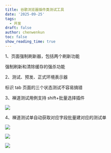 ```yaml
---
title: 谷歌浏览器插件类测试工具
date: '2025-09-25'
tags:
  - 开发
draft: false
author: chenwenkun
toc: false
show_reading_time: true
---
```

1、页面强制刷新器，包括两个刷新功能

强制刷新和清除缓存的强杀功能

2、测试、预发、正式环境表示器

标识 tab 页面的三个状态测试不容易搞错

3、禅道测试用例支持 shift+批量选择插件

![](https://prod-files-secure.s3.us-west-2.amazonaws.com/c205fb54-92b2-4987-8be3-972b67d27acc/7ca8990d-2ef0-4ad6-8256-c807dbb8b3d5/image.png?X-Amz-Algorithm=AWS4-HMAC-SHA256&X-Amz-Content-Sha256=UNSIGNED-PAYLOAD&X-Amz-Credential=ASIAZI2LB466QUDKJXCD%2F20251006%2Fus-west-2%2Fs3%2Faws4_request&X-Amz-Date=20251006T005055Z&X-Amz-Expires=3600&X-Amz-Security-Token=IQoJb3JpZ2luX2VjEOn%2F%2F%2F%2F%2F%2F%2F%2F%2F%2FwEaCXVzLXdlc3QtMiJHMEUCIFwJwO774eYt%2B%2BntmhN%2B%2BESKTozkI9oBbdJdpXEFuiuLAiEAi2mp5RD6U6XioanoW%2FLBGFExz9w4kFR7e0OZKbd%2FW3QqiAQIgf%2F%2F%2F%2F%2F%2F%2F%2F%2F%2FARAAGgw2Mzc0MjMxODM4MDUiDEW9CsZGhmqxEC43ySrcA4Jtq6ylrLyBM2rK%2BTR33tFg6eA43pHwO0lJiOPPS%2FnwBTNDB0gL%2Bgz%2BZViynqGhR4gP%2BM4qpXZbRlGtSbZ4JnIjCi7A1ZCb1uBWamo6H02B30NEsUuQRuEFdoW20qyg8akwrRPKkkaVH%2F2CFlWhXzRnqcaElmQQl5ST02Ni3HmNJO5RypxezWu%2FoJIC%2BnKJRI0CvUOh5ILip54Wa7g3pQfqzzzW8nAMYSh3%2BGmL%2FgAexrUYBQE1xZqN77CFKw1FE1ddmt%2FwTxBFEFV75sIFbnazuuGiPfg%2Ff0OyS8eTsn4nPLrtTEtBtGRWPyxHPRS0hKMediOFXOxh0aPcFAmXXa8Fp7oZrXa8oWHPvjCznWTrFS4h2JkcYtqMFYfVPqEKLuUnwSEWQUmsnOjYnp9N11Xyv829K4NKQ4Lx9oZmGt3vlWpfeeL1NCI3wmvq8sqW2IYCuInZozd6vUG3ce%2FQl03cKLzELilDuyKw6XdURS3dGTXq5fuuPoc6xgb4ZMpO7A6qAvebTQ9Lhz0ZN6vITyRgeDbqO2NeK%2BtHdEMIh9agQsXz3oUXlVIBAQqOFifWi2znxEOInjCuKd1TUoU1yeoi2855Xxc5nmJ2Gz7Ufk5yuruMxfI%2Bc%2FUDD6LRMIOWjMcGOqUBSDfcAxAd49kmzsyUpDDofkRIZRPOkB6f1cRtWby2hn94J5ITGpJMPOoVZWDrvIruWdbPLQXgCQ5HRaOZJ8OESe%2F1HMrXpIESoQSKsE%2FAq%2BAUiTWTklZagND6zqXkLi1ifsBZesCbwmsNqSiA8Kt2iWi%2BpiSVtzXr11gKPVMNWjNd8jKfMvrlHv9tqom5f%2Bgqcg7%2BgZUdnYb1C34VTeoH9Q%2FOXxxl&X-Amz-Signature=81361ac15bb5ee9dde8c05981211e0c239d152a3af7d5e2176315d80d7ee37e8&X-Amz-SignedHeaders=host&x-amz-checksum-mode=ENABLED&x-id=GetObject)

4、禅道测试单自动获取对应字段批量建对应的测试单

![](https://prod-files-secure.s3.us-west-2.amazonaws.com/c205fb54-92b2-4987-8be3-972b67d27acc/1ea39b01-dd1c-4a56-bb09-4fe87447f5c7/image.png?X-Amz-Algorithm=AWS4-HMAC-SHA256&X-Amz-Content-Sha256=UNSIGNED-PAYLOAD&X-Amz-Credential=ASIAZI2LB466QUDKJXCD%2F20251006%2Fus-west-2%2Fs3%2Faws4_request&X-Amz-Date=20251006T005055Z&X-Amz-Expires=3600&X-Amz-Security-Token=IQoJb3JpZ2luX2VjEOn%2F%2F%2F%2F%2F%2F%2F%2F%2F%2FwEaCXVzLXdlc3QtMiJHMEUCIFwJwO774eYt%2B%2BntmhN%2B%2BESKTozkI9oBbdJdpXEFuiuLAiEAi2mp5RD6U6XioanoW%2FLBGFExz9w4kFR7e0OZKbd%2FW3QqiAQIgf%2F%2F%2F%2F%2F%2F%2F%2F%2F%2FARAAGgw2Mzc0MjMxODM4MDUiDEW9CsZGhmqxEC43ySrcA4Jtq6ylrLyBM2rK%2BTR33tFg6eA43pHwO0lJiOPPS%2FnwBTNDB0gL%2Bgz%2BZViynqGhR4gP%2BM4qpXZbRlGtSbZ4JnIjCi7A1ZCb1uBWamo6H02B30NEsUuQRuEFdoW20qyg8akwrRPKkkaVH%2F2CFlWhXzRnqcaElmQQl5ST02Ni3HmNJO5RypxezWu%2FoJIC%2BnKJRI0CvUOh5ILip54Wa7g3pQfqzzzW8nAMYSh3%2BGmL%2FgAexrUYBQE1xZqN77CFKw1FE1ddmt%2FwTxBFEFV75sIFbnazuuGiPfg%2Ff0OyS8eTsn4nPLrtTEtBtGRWPyxHPRS0hKMediOFXOxh0aPcFAmXXa8Fp7oZrXa8oWHPvjCznWTrFS4h2JkcYtqMFYfVPqEKLuUnwSEWQUmsnOjYnp9N11Xyv829K4NKQ4Lx9oZmGt3vlWpfeeL1NCI3wmvq8sqW2IYCuInZozd6vUG3ce%2FQl03cKLzELilDuyKw6XdURS3dGTXq5fuuPoc6xgb4ZMpO7A6qAvebTQ9Lhz0ZN6vITyRgeDbqO2NeK%2BtHdEMIh9agQsXz3oUXlVIBAQqOFifWi2znxEOInjCuKd1TUoU1yeoi2855Xxc5nmJ2Gz7Ufk5yuruMxfI%2Bc%2FUDD6LRMIOWjMcGOqUBSDfcAxAd49kmzsyUpDDofkRIZRPOkB6f1cRtWby2hn94J5ITGpJMPOoVZWDrvIruWdbPLQXgCQ5HRaOZJ8OESe%2F1HMrXpIESoQSKsE%2FAq%2BAUiTWTklZagND6zqXkLi1ifsBZesCbwmsNqSiA8Kt2iWi%2BpiSVtzXr11gKPVMNWjNd8jKfMvrlHv9tqom5f%2Bgqcg7%2BgZUdnYb1C34VTeoH9Q%2FOXxxl&X-Amz-Signature=c59cfc05158e0c72b53e22fb97c0f8199f1957571009cd161d0d7f228e10ab56&X-Amz-SignedHeaders=host&x-amz-checksum-mode=ENABLED&x-id=GetObject)

![](https://prod-files-secure.s3.us-west-2.amazonaws.com/c205fb54-92b2-4987-8be3-972b67d27acc/fa727f1d-546c-42aa-9508-d8d3d1275bcd/image.png?X-Amz-Algorithm=AWS4-HMAC-SHA256&X-Amz-Content-Sha256=UNSIGNED-PAYLOAD&X-Amz-Credential=ASIAZI2LB466QUDKJXCD%2F20251006%2Fus-west-2%2Fs3%2Faws4_request&X-Amz-Date=20251006T005055Z&X-Amz-Expires=3600&X-Amz-Security-Token=IQoJb3JpZ2luX2VjEOn%2F%2F%2F%2F%2F%2F%2F%2F%2F%2FwEaCXVzLXdlc3QtMiJHMEUCIFwJwO774eYt%2B%2BntmhN%2B%2BESKTozkI9oBbdJdpXEFuiuLAiEAi2mp5RD6U6XioanoW%2FLBGFExz9w4kFR7e0OZKbd%2FW3QqiAQIgf%2F%2F%2F%2F%2F%2F%2F%2F%2F%2FARAAGgw2Mzc0MjMxODM4MDUiDEW9CsZGhmqxEC43ySrcA4Jtq6ylrLyBM2rK%2BTR33tFg6eA43pHwO0lJiOPPS%2FnwBTNDB0gL%2Bgz%2BZViynqGhR4gP%2BM4qpXZbRlGtSbZ4JnIjCi7A1ZCb1uBWamo6H02B30NEsUuQRuEFdoW20qyg8akwrRPKkkaVH%2F2CFlWhXzRnqcaElmQQl5ST02Ni3HmNJO5RypxezWu%2FoJIC%2BnKJRI0CvUOh5ILip54Wa7g3pQfqzzzW8nAMYSh3%2BGmL%2FgAexrUYBQE1xZqN77CFKw1FE1ddmt%2FwTxBFEFV75sIFbnazuuGiPfg%2Ff0OyS8eTsn4nPLrtTEtBtGRWPyxHPRS0hKMediOFXOxh0aPcFAmXXa8Fp7oZrXa8oWHPvjCznWTrFS4h2JkcYtqMFYfVPqEKLuUnwSEWQUmsnOjYnp9N11Xyv829K4NKQ4Lx9oZmGt3vlWpfeeL1NCI3wmvq8sqW2IYCuInZozd6vUG3ce%2FQl03cKLzELilDuyKw6XdURS3dGTXq5fuuPoc6xgb4ZMpO7A6qAvebTQ9Lhz0ZN6vITyRgeDbqO2NeK%2BtHdEMIh9agQsXz3oUXlVIBAQqOFifWi2znxEOInjCuKd1TUoU1yeoi2855Xxc5nmJ2Gz7Ufk5yuruMxfI%2Bc%2FUDD6LRMIOWjMcGOqUBSDfcAxAd49kmzsyUpDDofkRIZRPOkB6f1cRtWby2hn94J5ITGpJMPOoVZWDrvIruWdbPLQXgCQ5HRaOZJ8OESe%2F1HMrXpIESoQSKsE%2FAq%2BAUiTWTklZagND6zqXkLi1ifsBZesCbwmsNqSiA8Kt2iWi%2BpiSVtzXr11gKPVMNWjNd8jKfMvrlHv9tqom5f%2Bgqcg7%2BgZUdnYb1C34VTeoH9Q%2FOXxxl&X-Amz-Signature=a727586d72056fc75cae0c3b8a68dbb8260252f6630585c8b59e8ccc84b55f7c&X-Amz-SignedHeaders=host&x-amz-checksum-mode=ENABLED&x-id=GetObject)

![](https://prod-files-secure.s3.us-west-2.amazonaws.com/c205fb54-92b2-4987-8be3-972b67d27acc/2a374ca8-3be3-4978-8ee1-2331f1db0267/image.png?X-Amz-Algorithm=AWS4-HMAC-SHA256&X-Amz-Content-Sha256=UNSIGNED-PAYLOAD&X-Amz-Credential=ASIAZI2LB466QUDKJXCD%2F20251006%2Fus-west-2%2Fs3%2Faws4_request&X-Amz-Date=20251006T005055Z&X-Amz-Expires=3600&X-Amz-Security-Token=IQoJb3JpZ2luX2VjEOn%2F%2F%2F%2F%2F%2F%2F%2F%2F%2FwEaCXVzLXdlc3QtMiJHMEUCIFwJwO774eYt%2B%2BntmhN%2B%2BESKTozkI9oBbdJdpXEFuiuLAiEAi2mp5RD6U6XioanoW%2FLBGFExz9w4kFR7e0OZKbd%2FW3QqiAQIgf%2F%2F%2F%2F%2F%2F%2F%2F%2F%2FARAAGgw2Mzc0MjMxODM4MDUiDEW9CsZGhmqxEC43ySrcA4Jtq6ylrLyBM2rK%2BTR33tFg6eA43pHwO0lJiOPPS%2FnwBTNDB0gL%2Bgz%2BZViynqGhR4gP%2BM4qpXZbRlGtSbZ4JnIjCi7A1ZCb1uBWamo6H02B30NEsUuQRuEFdoW20qyg8akwrRPKkkaVH%2F2CFlWhXzRnqcaElmQQl5ST02Ni3HmNJO5RypxezWu%2FoJIC%2BnKJRI0CvUOh5ILip54Wa7g3pQfqzzzW8nAMYSh3%2BGmL%2FgAexrUYBQE1xZqN77CFKw1FE1ddmt%2FwTxBFEFV75sIFbnazuuGiPfg%2Ff0OyS8eTsn4nPLrtTEtBtGRWPyxHPRS0hKMediOFXOxh0aPcFAmXXa8Fp7oZrXa8oWHPvjCznWTrFS4h2JkcYtqMFYfVPqEKLuUnwSEWQUmsnOjYnp9N11Xyv829K4NKQ4Lx9oZmGt3vlWpfeeL1NCI3wmvq8sqW2IYCuInZozd6vUG3ce%2FQl03cKLzELilDuyKw6XdURS3dGTXq5fuuPoc6xgb4ZMpO7A6qAvebTQ9Lhz0ZN6vITyRgeDbqO2NeK%2BtHdEMIh9agQsXz3oUXlVIBAQqOFifWi2znxEOInjCuKd1TUoU1yeoi2855Xxc5nmJ2Gz7Ufk5yuruMxfI%2Bc%2FUDD6LRMIOWjMcGOqUBSDfcAxAd49kmzsyUpDDofkRIZRPOkB6f1cRtWby2hn94J5ITGpJMPOoVZWDrvIruWdbPLQXgCQ5HRaOZJ8OESe%2F1HMrXpIESoQSKsE%2FAq%2BAUiTWTklZagND6zqXkLi1ifsBZesCbwmsNqSiA8Kt2iWi%2BpiSVtzXr11gKPVMNWjNd8jKfMvrlHv9tqom5f%2Bgqcg7%2BgZUdnYb1C34VTeoH9Q%2FOXxxl&X-Amz-Signature=ea06a24e19efc915c8cc412f9fd382afa4739d36f31402517b5051b4a2628baa&X-Amz-SignedHeaders=host&x-amz-checksum-mode=ENABLED&x-id=GetObject)
